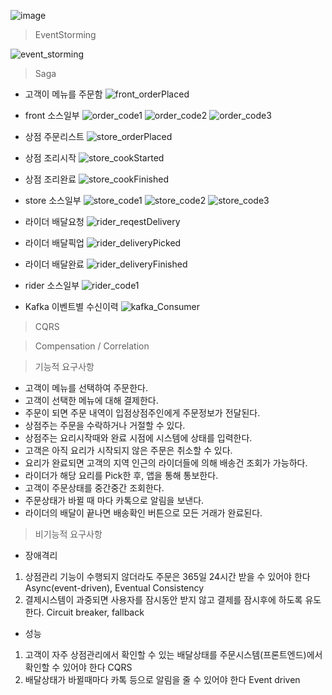 ![image](https://user-images.githubusercontent.com/487999/79708354-29074a80-82fa-11ea-80df-0db3962fb453.png)


> EventStorming

![event_storming](https://github.com/cantagit/food-delivery-sample/assets/132859904/bf20be4b-3d03-4b6c-9996-92cb0551668f)


> Saga
 
 - 고객이 메뉴를 주문함
 ![front_orderPlaced](https://github.com/cantagit/food-delivery-sample/assets/132859904/53ee7a26-0d3e-4bb4-93cc-d7ff5ff9bc00)
 
- front 소스일부
 ![order_code1](https://github.com/cantagit/food-delivery-sample/assets/132859904/de09f19d-e303-41eb-88bc-53b7f6a2fdef)
 ![order_code2](https://github.com/cantagit/food-delivery-sample/assets/132859904/69820cc6-0b3f-4300-86af-70c67425f418)
 ![order_code3](https://github.com/cantagit/food-delivery-sample/assets/132859904/bf141784-ec4e-4d10-b99d-90875b7e5712)

 - 상점 주문리스트
 ![store_orderPlaced](https://github.com/cantagit/food-delivery-sample/assets/132859904/aa108dfd-23cc-4c7d-bc42-e9a509c7a1a7)
 
 - 상점 조리시작
 ![store_cookStarted](https://github.com/cantagit/food-delivery-sample/assets/132859904/d80b63ec-695a-48ec-a20a-675375198583)

 - 상점 조리완료
 ![store_cookFinished](https://github.com/cantagit/food-delivery-sample/assets/132859904/bf56869f-bc5e-4409-801f-a4046d8bcbde)
 
 - store 소스일부
 ![store_code1](https://github.com/cantagit/food-delivery-sample/assets/132859904/ab7ced00-523e-4a91-b62a-b099c0c8664a)
 ![store_code2](https://github.com/cantagit/food-delivery-sample/assets/132859904/23f591e1-152c-42e1-a7fc-7f2e81bdd83a)
 ![store_code3](https://github.com/cantagit/food-delivery-sample/assets/132859904/4512f32d-411d-4d7a-9a17-fa26a4be92ba)

 - 라이더 배달요청
 ![rider_reqestDelivery](https://github.com/cantagit/food-delivery-sample/assets/132859904/0a307500-5b20-448e-80bf-eb933b64bdc5)

 - 라이더 배달픽업
 ![rider_deliveryPicked](https://github.com/cantagit/food-delivery-sample/assets/132859904/a465026b-4a48-4157-af2a-efe87dcf3467)

 - 라이더 배달완료
 ![rider_deliveryFinished](https://github.com/cantagit/food-delivery-sample/assets/132859904/a80cba5e-4124-41a1-9aad-1720553d551f)

 - rider 소스일부
 ![rider_code1](https://github.com/cantagit/food-delivery-sample/assets/132859904/080b2079-3a33-48c5-8f56-581909ee3409)


 - Kafka 이벤트별 수신이력
![kafka_Consumer](https://github.com/cantagit/food-delivery-sample/assets/132859904/abb86fd5-959c-4bb9-9a81-81136d4f5c8b)


> CQRS



> Compensation / Correlation



> 기능적 요구사항
 - 고객이 메뉴를 선택하여 주문한다.
 - 고객이 선택한 메뉴에 대해 결제한다.
 - 주문이 되면 주문 내역이 입점상점주인에게 주문정보가 전달된다.
 - 상점주는 주문을 수락하거나 거절할 수 있다.
 - 상점주는 요리시작때와 완료 시점에 시스템에 상태를 입력한다.
 - 고객은 아직 요리가 시작되지 않은 주문은 취소할 수 있다.
 - 요리가 완료되면 고객의 지역 인근의 라이더들에 의해 배송건 조회가 가능하다.
 - 라이더가 해당 요리를 Pick한 후, 앱을 통해 통보한다.
 - 고객이 주문상태를 중간중간 조회한다.
 - 주문상태가 바뀔 때 마다 카톡으로 알림을 보낸다.
 - 라이더의 배달이 끝나면 배송확인 버튼으로 모든 거래가 완료된다.
 
 
> 비기능적 요구사항
 - 장애격리
  1. 상점관리 기능이 수행되지 않더라도 주문은 365일 24시간 받을 수 있어야 한다 Async(event-driven), Eventual Consistency
  2. 결제시스템이 과중되면 사용자를 잠시동안 받지 않고 결제를 잠시후에 하도록 유도한다. Circuit breaker, fallback
 - 성능
  1. 고객이 자주 상점관리에서 확인할 수 있는 배달상태를 주문시스템(프론트엔드)에서 확인할 수 있어야 한다 CQRS
  2. 배달상태가 바뀔때마다 카톡 등으로 알림을 줄 수 있어야 한다 Event driven
